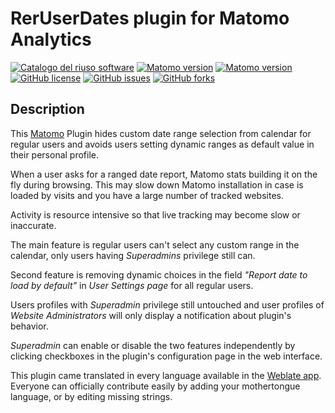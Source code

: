 # RerUserDates plugin for Matomo Analytics

[![Catalogo del riuso software](https://img.shields.io/badge/Riuso%20AGID-Software-%230076e3)](https://developers.italia.it/it/pa/r_emiro)
[![Matomo version](https://img.shields.io/badge/matomo-4.x--dev-success)](https://github.com/matomo-org/matomo)
[![Matomo version](https://img.shields.io/badge/matomo-3.x--dev-success)](https://github.com/matomo-org/matomo)
[![GitHub license](https://img.shields.io/github/license/RegioneER/RerUserDates)](https://github.com/RegioneER/RerUserDates/blob/master/LICENSE)
[![GitHub issues](https://img.shields.io/github/issues/RegioneER/RerUserDates)](https://github.com/RegioneER/RerUserDates/issues)
[![GitHub forks](https://img.shields.io/github/forks/RegioneER/RerUserDates)](https://github.com/RegioneER/RerUserDates/network)

## Description

This [Matomo](https://matomo.org) Plugin hides custom date range selection from calendar for regular users and avoids users setting dynamic ranges as default value in their personal profile.

When a user asks for a ranged date report, Matomo stats building it on the fly during browsing. This may slow down Matomo installation in case is loaded by visits and you have a large number of tracked websites.

Activity is resource intensive so that live tracking may become slow or inaccurate.

The main feature is regular users can't select any custom range in the calendar, only users having _Superadmins_ privilege still can.

Second feature is removing dynamic choices in the field _"Report date to load by default"_ in _User Settings page_ for all regular users.

Users profiles with _Superadmin_ privilege still untouched and user profiles of _Website Administrators_ will only display a notification about plugin's behavior.

_Superadmin_ can enable or disable the two features independently by clicking checkboxes in the plugin's configuration page in the web interface.

This plugin came translated in every language available in the [Weblate app](https://hosted.weblate.org/projects/matomo/communityplugin-reruserdates/). Everyone can officially contribute easily by adding your mothertongue language, or by editing missing strings.
